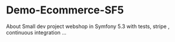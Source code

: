 # Demo-Ecommerce-SF5
About Small dev project webshop in Symfony 5.3 with tests, stripe , continuous integration ...
